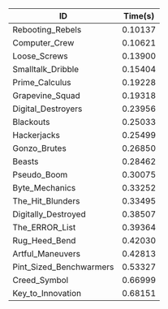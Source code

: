 |ID|Time(s)|
|-|-|
|Rebooting_Rebels|0.10137|
|Computer_Crew|0.10621|
|Loose_Screws|0.13900|
|Smalltalk_Dribble|0.15404|
|Prime_Calculus|0.19228|
|Grapevine_Squad|0.19318|
|Digital_Destroyers|0.23956|
|Blackouts|0.25033|
|Hackerjacks|0.25499|
|Gonzo_Brutes|0.26850|
|Beasts|0.28462|
|Pseudo_Boom|0.30075|
|Byte_Mechanics|0.33252|
|The_Hit_Blunders|0.33495|
|Digitally_Destroyed|0.38507|
|The_ERROR_List|0.39364|
|Rug_Heed_Bend|0.42030|
|Artful_Maneuvers|0.42813|
|Pint_Sized_Benchwarmers|0.53327|
|Creed_Symbol|0.66999|
|Key_to_Innovation|0.68151|
